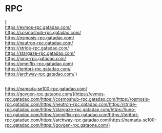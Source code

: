 # RPC

[\
https://evmos-rpc.gatadao.com/\
https://cosmoshub-rpc.gatadao.com/\
https://osmosis-rpc.gatadao.com/\
https://neutron-rpc.gatadao.com/\
https://stride-rpc.gatadao.com/\
https://stargaze-rpc.gatadao.com/\
https://juno-rpc.gatadao.com/\
https://omniflix-rpc.gatadao.com/\
https://teritori-rpc.gatadao.com/\
https://archway-rpc.gatadao.com/\
\
https://namada-se100-rpc.gatadao.com/\
https://govgen-rpc.gataone.com/](https://evmos-rpc.gatadao.com/https://cosmoshub-rpc.gatadao.com/https://osmosis-rpc.gatadao.com/https://neutron-rpc.gatadao.com/https://stride-rpc.gatadao.com/https://stargaze-rpc.gatadao.com/https://juno-rpc.gatadao.com/https://omniflix-rpc.gatadao.com/https://teritori-rpc.gatadao.com/https://archway-rpc.gatadao.com/https://namada-se100-rpc.gatadao.com/https://govgen-rpc.gataone.com/)
